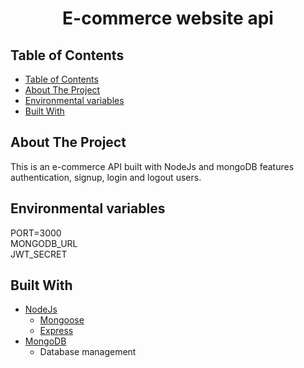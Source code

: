 
<p align="center">
  <h1 align="center">E-commerce website api</h1>
</p>

## Table of Contents
- [Table of Contents](#table-of-contents)
- [About The Project](#about-the-project)
- [Environmental variables](#environmental-variables)
- [Built With](#built-with)

<!-- ABOUT THE PROJECT -->
## About The Project
This is an e-commerce API built with NodeJs and mongoDB features authentication, signup, login and logout users.


## Environmental variables
PORT=3000<br />
MONGODB_URL<br />
JWT_SECRET<br />

## Built With
* [NodeJs](http://nodejs.org)
  * [Mongoose](https://mongoosejs.com/)
  * [Express](https://expressjs.com/)
* [MongoDB](https://mongodb.com)
  * Database management

